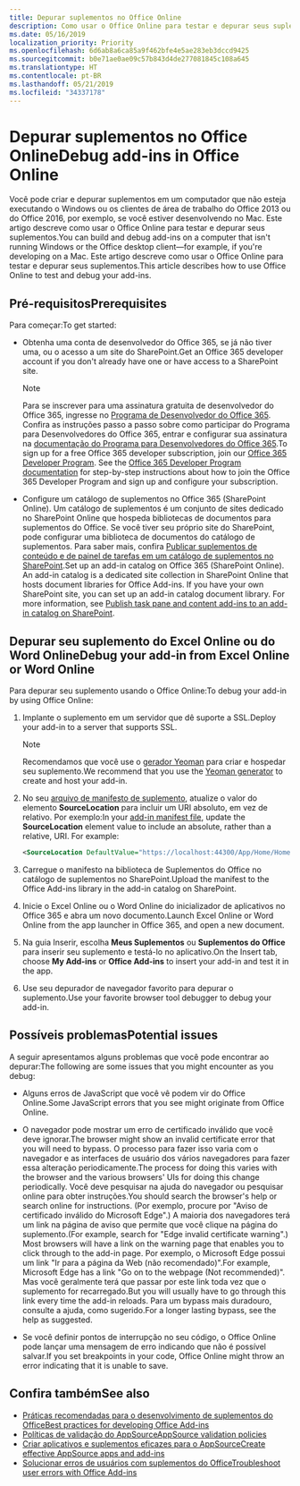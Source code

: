 ```yaml
---
title: Depurar suplementos no Office Online
description: Como usar o Office Online para testar e depurar seus suplementos.
ms.date: 05/16/2019
localization_priority: Priority
ms.openlocfilehash: 6d6ab8a6ca85a9f462bfe4e5ae283eb3dccd9425
ms.sourcegitcommit: b0e71ae0ae09c57b843d4de277081845c108a645
ms.translationtype: HT
ms.contentlocale: pt-BR
ms.lasthandoff: 05/21/2019
ms.locfileid: "34337178"
---
```

# <a name="debug-add-ins-in-office-online"></a><span data-ttu-id="0ffa6-103">Depurar suplementos no Office Online</span><span class="sxs-lookup"><span data-stu-id="0ffa6-103">Debug add-ins in Office Online</span></span>


<span data-ttu-id="0ffa6-104">Você pode criar e depurar suplementos em um computador que não esteja executando o Windows ou os clientes de área de trabalho do Office 2013 ou do Office 2016, por exemplo, se você estiver desenvolvendo no Mac. Este artigo descreve como usar o Office Online para testar e depurar seus suplementos.</span><span class="sxs-lookup"><span data-stu-id="0ffa6-104">You can build and debug add-ins on a computer that isn't running Windows or the Office desktop client&mdash;for example, if you're developing on a Mac.</span></span> <span data-ttu-id="0ffa6-105">Este artigo descreve como usar o Office Online para testar e depurar seus suplementos.</span><span class="sxs-lookup"><span data-stu-id="0ffa6-105">This article describes how to use Office Online to test and debug your add-ins.</span></span> 

## <a name="prerequisites"></a><span data-ttu-id="0ffa6-106">Pré-requisitos</span><span class="sxs-lookup"><span data-stu-id="0ffa6-106">Prerequisites</span></span>

<span data-ttu-id="0ffa6-107">Para começar:</span><span class="sxs-lookup"><span data-stu-id="0ffa6-107">To get started:</span></span>

- <span data-ttu-id="0ffa6-108">Obtenha uma conta de desenvolvedor do Office 365, se já não tiver uma, ou o acesso a um site do SharePoint.</span><span class="sxs-lookup"><span data-stu-id="0ffa6-108">Get an Office 365 developer account if you don't already have one or have access to a SharePoint site.</span></span>
    
  > [!NOTE]
  > <span data-ttu-id="0ffa6-p102">Para se inscrever para uma assinatura gratuita de desenvolvedor do Office 365, ingresse no [Programa de Desenvolvedor do Office 365](https://developer.microsoft.com/office/dev-program). Confira as instruções passo a passo sobre como participar do Programa para Desenvolvedores do Office 365, entrar e configurar sua assinatura na [documentação do Programa para Desenvolvedores do Office 365](/office/developer-program/office-365-developer-program).</span><span class="sxs-lookup"><span data-stu-id="0ffa6-p102">To sign up for a free Office 365 developer subscription, join our [Office 365 Developer Program](https://developer.microsoft.com/office/dev-program). See the [Office 365 Developer Program documentation](/office/developer-program/office-365-developer-program) for step-by-step instructions about how to join the Office 365 Developer Program and sign up and configure your subscription.</span></span>
     
- <span data-ttu-id="0ffa6-p103">Configure um catálogo de suplementos no Office 365 (SharePoint Online). Um catálogo de suplementos é um conjunto de sites dedicado no SharePoint Online que hospeda bibliotecas de documentos para suplementos do Office. Se você tiver seu próprio site do SharePoint, pode configurar uma biblioteca de documentos do catálogo de suplementos. Para saber mais, confira [Publicar suplementos de conteúdo e de painel de tarefas em um catálogo de suplementos no SharePoint](../publish/publish-task-pane-and-content-add-ins-to-an-add-in-catalog.md).</span><span class="sxs-lookup"><span data-stu-id="0ffa6-p103">Set up an add-in catalog on Office 365 (SharePoint Online). An add-in catalog is a dedicated site collection in SharePoint Online that hosts document libraries for Office Add-ins. If you have your own SharePoint site, you can set up an add-in catalog document library. For more information, see [Publish task pane and content add-ins to an add-in catalog on SharePoint](../publish/publish-task-pane-and-content-add-ins-to-an-add-in-catalog.md).</span></span>
    

## <a name="debug-your-add-in-from-excel-online-or-word-online"></a><span data-ttu-id="0ffa6-114">Depurar seu suplemento do Excel Online ou do Word Online</span><span class="sxs-lookup"><span data-stu-id="0ffa6-114">Debug your add-in from Excel Online or Word Online</span></span>

<span data-ttu-id="0ffa6-115">Para depurar seu suplemento usando o Office Online:</span><span class="sxs-lookup"><span data-stu-id="0ffa6-115">To debug your add-in by using Office Online:</span></span>

1. <span data-ttu-id="0ffa6-116">Implante o suplemento em um servidor que dê suporte a SSL.</span><span class="sxs-lookup"><span data-stu-id="0ffa6-116">Deploy your add-in to a server that supports SSL.</span></span>
    
    > [!NOTE]
    > <span data-ttu-id="0ffa6-117">Recomendamos que você use o [gerador Yeoman](https://github.com/OfficeDev/generator-office) para criar e hospedar seu suplemento.</span><span class="sxs-lookup"><span data-stu-id="0ffa6-117">We recommend that you use the [Yeoman generator](https://github.com/OfficeDev/generator-office) to create and host your add-in.</span></span>
     
2. <span data-ttu-id="0ffa6-p104">No seu [arquivo de manifesto de suplemento](../develop/add-in-manifests.md), atualize o valor do elemento **SourceLocation** para incluir um URI absoluto, em vez de relativo. Por exemplo:</span><span class="sxs-lookup"><span data-stu-id="0ffa6-p104">In your [add-in manifest file](../develop/add-in-manifests.md), update the **SourceLocation** element value to include an absolute, rather than a relative, URI. For example:</span></span>
      
    ```xml
    <SourceLocation DefaultValue="https://localhost:44300/App/Home/Home.html" />
    ```
    
3. <span data-ttu-id="0ffa6-120">Carregue o manifesto na biblioteca de Suplementos do Office no catálogo de suplementos no SharePoint.</span><span class="sxs-lookup"><span data-stu-id="0ffa6-120">Upload the manifest to the Office Add-ins library in the add-in catalog on SharePoint.</span></span>
    
4. <span data-ttu-id="0ffa6-121">Inicie o Excel Online ou o Word Online do inicializador de aplicativos no Office 365 e abra um novo documento.</span><span class="sxs-lookup"><span data-stu-id="0ffa6-121">Launch Excel Online or Word Online from the app launcher in Office 365, and open a new document.</span></span>
    
5. <span data-ttu-id="0ffa6-122">Na guia Inserir, escolha **Meus Suplementos** ou **Suplementos do Office** para inserir seu suplemento e testá-lo no aplicativo.</span><span class="sxs-lookup"><span data-stu-id="0ffa6-122">On the Insert tab, choose  **My Add-ins** or **Office Add-ins** to insert your add-in and test it in the app.</span></span>
    
6. <span data-ttu-id="0ffa6-123">Use seu depurador de navegador favorito para depurar o suplemento.</span><span class="sxs-lookup"><span data-stu-id="0ffa6-123">Use your favorite browser tool debugger to debug your add-in.</span></span>

## <a name="potential-issues"></a><span data-ttu-id="0ffa6-124">Possíveis problemas</span><span class="sxs-lookup"><span data-stu-id="0ffa6-124">Potential issues</span></span>    

<span data-ttu-id="0ffa6-125">A seguir apresentamos alguns problemas que você pode encontrar ao depurar:</span><span class="sxs-lookup"><span data-stu-id="0ffa6-125">The following are some issues that you might encounter as you debug:</span></span>
    
- <span data-ttu-id="0ffa6-126">Alguns erros de JavaScript que você vê podem vir do Office Online.</span><span class="sxs-lookup"><span data-stu-id="0ffa6-126">Some JavaScript errors that you see might originate from Office Online.</span></span>
      
- <span data-ttu-id="0ffa6-127">O navegador pode mostrar um erro de certificado inválido que você deve ignorar.</span><span class="sxs-lookup"><span data-stu-id="0ffa6-127">The browser might show an invalid certificate error that you will need to bypass.</span></span> <span data-ttu-id="0ffa6-128">O processo para fazer isso varia com o navegador e as interfaces de usuário dos vários navegadores para fazer essa alteração periodicamente.</span><span class="sxs-lookup"><span data-stu-id="0ffa6-128">The process for doing this varies with the browser and the various browsers' UIs for doing this change periodically.</span></span> <span data-ttu-id="0ffa6-129">Você deve pesquisar na ajuda do navegador ou pesquisar online para obter instruções.</span><span class="sxs-lookup"><span data-stu-id="0ffa6-129">You should search the browser's help or search online for instructions.</span></span> <span data-ttu-id="0ffa6-130">(Por exemplo, procure por "Aviso de certificado inválido do Microsoft Edge".) A maioria dos navegadores terá um link na página de aviso que permite que você clique na página do suplemento.</span><span class="sxs-lookup"><span data-stu-id="0ffa6-130">(For example, search for "Edge invalid certificate warning".) Most browsers will have a link on the warning page that enables you to click through to the add-in page.</span></span> <span data-ttu-id="0ffa6-131">Por exemplo, o Microsoft Edge possui um link "Ir para a página da Web (não recomendado)".</span><span class="sxs-lookup"><span data-stu-id="0ffa6-131">For example, Microsoft Edge has a link "Go on to the webpage (Not recommended)".</span></span> <span data-ttu-id="0ffa6-132">Mas você geralmente terá que passar por este link toda vez que o suplemento for recarregado.</span><span class="sxs-lookup"><span data-stu-id="0ffa6-132">But you will usually have to go through this link every time the add-in reloads.</span></span> <span data-ttu-id="0ffa6-133">Para um bypass mais duradouro, consulte a ajuda, como sugerido.</span><span class="sxs-lookup"><span data-stu-id="0ffa6-133">For a longer lasting bypass, see the help as suggested.</span></span>
      
- <span data-ttu-id="0ffa6-134">Se você definir pontos de interrupção no seu código, o Office Online pode lançar uma mensagem de erro indicando que não é possível salvar.</span><span class="sxs-lookup"><span data-stu-id="0ffa6-134">If you set breakpoints in your code, Office Online might throw an error indicating that it is unable to save.</span></span>

## <a name="see-also"></a><span data-ttu-id="0ffa6-135">Confira também</span><span class="sxs-lookup"><span data-stu-id="0ffa6-135">See also</span></span>

- [<span data-ttu-id="0ffa6-136">Práticas recomendadas para o desenvolvimento de suplementos do Office</span><span class="sxs-lookup"><span data-stu-id="0ffa6-136">Best practices for developing Office Add-ins</span></span>](../concepts/add-in-development-best-practices.md)
- [<span data-ttu-id="0ffa6-137">Políticas de validação do AppSource</span><span class="sxs-lookup"><span data-stu-id="0ffa6-137">AppSource validation policies</span></span>](/office/dev/store/validation-policies)  
- [<span data-ttu-id="0ffa6-138">Criar aplicativos e suplementos eficazes para o AppSource</span><span class="sxs-lookup"><span data-stu-id="0ffa6-138">Create effective AppSource apps and add-ins</span></span>](/office/dev/store/create-effective-office-store-listings)  
- [<span data-ttu-id="0ffa6-139">Solucionar erros de usuários com suplementos do Office</span><span class="sxs-lookup"><span data-stu-id="0ffa6-139">Troubleshoot user errors with Office Add-ins</span></span>](testing-and-troubleshooting.md)
    
